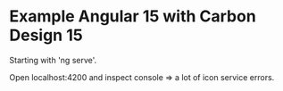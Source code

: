 # Example Angular 15 with Carbon Design 15

Starting with 'ng serve'.

Open localhost:4200 and inspect console => a lot of icon service errors.